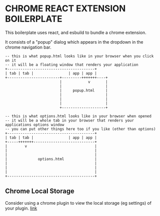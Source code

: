 # CHROME REACT EXTENSION BOILERPLATE

This boilerplate uses react, and esbuild to bundle a chrome extension.

It consists of a "popup" dialog which appears in the dropdown in the chrome navigation bar.

```none
-- this is what popup.html looks like in your browser when you click on it
-- it will be a floating window that renders your application
+----------------------------------------+
| tab | tab |                | app | app |
+------------------------+---------+++++++----+
                         |            v       |
                         |                    |
                         |     popup.html     |
                         |                    |
                         |                    |
                         |                    |
                         +--------------------+
```

```none
-- this is what options.html looks like in your browser when opened
-- it will be a whole tab in your browser that renders your applications options window
-- you can put other things here too if you like (other than options)
+----------------------------------------+
| tab | tab |                | app | app |
+-----+++++++----------------------------+
|        v                               |
|                                        |
|                                        |
|              options.html              |
|                                        |
|                                        |
|                                        |
+----------------------------------------+
```

## Chrome Local Storage

Consider using a chrome plugin to view the local storage (eg settings) of your plugin.
[link](https://chromewebstore.google.com/detail/storage-area-explorer/ocfjjjjhkpapocigimmppepjgfdecjkb)
